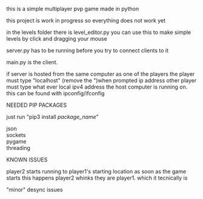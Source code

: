 this is a simple multiplayer pvp game made in python
  
this project is work in progress so everything does not work yet
  

in the levels folder there is level_editor.py
you can use this to make simple levels by click and dragging your mouse

  

server.py has to be running before you try to connect clients to it

  
main.py is the client. 


  
if server is hosted from the same computer as one of the players the player must type "localhost" (remove the ")when prompted ip address
other player must type what ever local ipv4 address the host computer is running on. this can be found with ipconfig/ifconfig

  



  
NEEDED PIP PACKAGES

just run "pip3 install *package_name*"

json  
sockets  
pygame  
threading  

  





KNOWN ISSUES
  
player2 starts running to player1's starting location as soon as the game starts
this happens player2 whinks they are player1. which it tecnically is
  
"minor" desync issues

